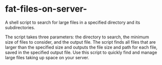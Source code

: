 # fat-files-on-server-
A shell script to search for large files in a specified directory and its subdirectories. 

The script takes three parameters: the directory to search, the minimum size of files to consider, and the output file. 
The script finds all files that are larger than the specified size and outputs the file size and path for each file, 
saved in the specified output file.
 Use this script to quickly find and manage large files taking up space on your server.
